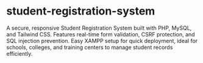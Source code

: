# student-registration-system
A secure, responsive Student Registration System built with PHP, MySQL, and Tailwind CSS. Features real-time form validation, CSRF protection, and SQL injection prevention. Easy XAMPP setup for quick deployment, ideal for schools, colleges, and training centers to manage student records efficiently.
